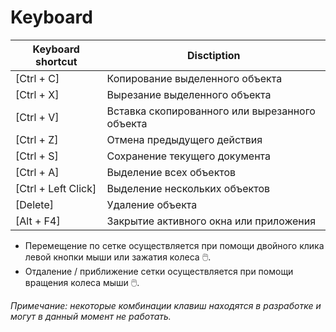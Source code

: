 # Keyboard 

| Keyboard shortcut   | Disctiption                                     |
|---------------------|-------------------------------------------------|
| [Ctrl + C]          | Копирование выделенного объекта                 |
| [Ctrl + X]          | Вырезание выделенного объекта                   |
| [Ctrl + V]          | Вставка скопированного или вырезанного объекта  |
| [Ctrl + Z]          | Отмена предыдущего действия                     |
| [Ctrl + S]          | Сохранение текущего документа                   |
| [Ctrl + A]          | Выделение всех объектов                         |
| [Сtrl + Left Click] | Выделение нескольких объектов                   |
| [Delete]            | Удаление объекта                                |
| [Alt + F4]          | Закрытие активного окна или приложения          |


* Перемещение по сетке осуществляется при помощи двойного клика левой кнопки мыши или зажатия колеса 🖱️. 
* Отдаление / приближение сетки осуществляется при помощи вращения колеса мыши 🖱️. 

_Примечание: некоторые комбинации клавиш находятся в разработке и могут в данный момент не работать._